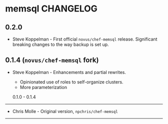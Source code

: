 memsql CHANGELOG
================

0.2.0
-----
- Steve Koppelman - First official `novus/chef-memsql` release. Significant breaking changes
  to the way backup is set up.

0.1.4 (`novus/chef-memsql` fork)
-----
- Steve Koppelman - Enhancements and partial rewrites.
  - Opinionated use of roles to self-organize clusters.
  - More parameterization

  0.1.0 - 0.1.4
-------------
- Chris Molle - Original version, `npchris/chef-memsql`

- - -


